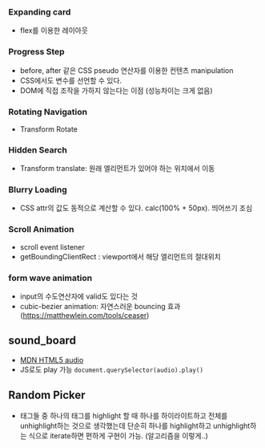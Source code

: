 ### Expanding card

- flex를 이용한 레이아웃

### Progress Step

- before, after 같은 CSS pseudo 연산자를 이용한 컨텐츠 manipulation
- CSS에서도 변수를 선언할 수 있다.
- DOM에 직접 조작을 가하지 않는다는 이점 (성능차이는 크게 없음)

### Rotating Navigation

- Transform Rotate

### Hidden Search

- Transform translate: 원래 엘리먼트가 있어야 하는 위치에서 이동

### Blurry Loading

- CSS attr의 값도 동적으로 계산할 수 있다. calc(100% + 50px). 띄어쓰기 조심

### Scroll Animation

- scroll event listener
- getBoundingClientRect : viewport에서 해당 엘리먼트의 절대위치

### form wave animation

- input의 수도연산자에 valid도 있다는 것
- cubic-bezier animation: 자연스러운 bouncing 효과 (https://matthewlein.com/tools/ceaser)

## sound_board
- [MDN HTML5 audio](https://developer.mozilla.org/ko/docs/Web/HTML/Element/audio)
- JS로도 play 가능 `document.querySelector(audio).play()`

## Random Picker
- 태그들 중 하나의 태그를 highlight 할 때 하나를 하이라이트하고 전체를 unhighlight하는 것으로 생각했는데 단순히 하나를 highlight하고 unhighlight하는 식으로 iterate하면 편하게 구현이 가능. (알고리즘을 이렇게..)